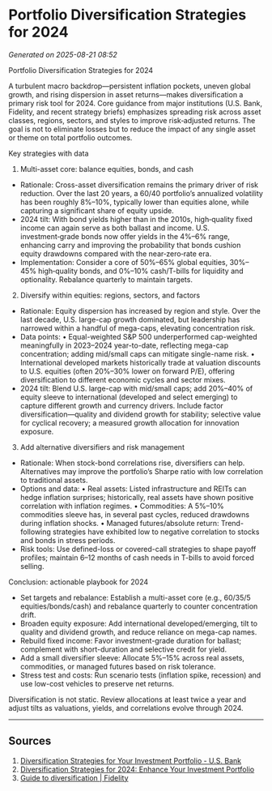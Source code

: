 # Portfolio Diversification Strategies for 2024

*Generated on 2025-08-21 08:52*

Portfolio Diversification Strategies for 2024

A turbulent macro backdrop—persistent inflation pockets, uneven global growth, and rising dispersion in asset returns—makes diversification a primary risk tool for 2024. Core guidance from major institutions (U.S. Bank, Fidelity, and recent strategy briefs) emphasizes spreading risk across asset classes, regions, sectors, and styles to improve risk‑adjusted returns. The goal is not to eliminate losses but to reduce the impact of any single asset or theme on total portfolio outcomes.

Key strategies with data

1) Multi-asset core: balance equities, bonds, and cash
- Rationale: Cross-asset diversification remains the primary driver of risk reduction. Over the last 20 years, a 60/40 portfolio’s annualized volatility has been roughly 8%–10%, typically lower than equities alone, while capturing a significant share of equity upside.
- 2024 tilt: With bond yields higher than in the 2010s, high‑quality fixed income can again serve as both ballast and income. U.S. investment‑grade bonds now offer yields in the 4%–6% range, enhancing carry and improving the probability that bonds cushion equity drawdowns compared with the near‑zero‑rate era.
- Implementation: Consider a core of 50%–65% global equities, 30%–45% high‑quality bonds, and 0%–10% cash/T-bills for liquidity and optionality. Rebalance quarterly to maintain targets.

2) Diversify within equities: regions, sectors, and factors
- Rationale: Equity dispersion has increased by region and style. Over the last decade, U.S. large-cap growth dominated, but leadership has narrowed within a handful of mega-caps, elevating concentration risk.
- Data points:
  • Equal-weighted S&P 500 underperformed cap-weighted meaningfully in 2023–2024 year-to-date, reflecting mega-cap concentration; adding mid/small caps can mitigate single-name risk.
  • International developed markets historically trade at valuation discounts to U.S. equities (often 20%–30% lower on forward P/E), offering diversification to different economic cycles and sector mixes.
- 2024 tilt: Blend U.S. large-cap with mid/small caps; add 20%–40% of equity sleeve to international (developed and select emerging) to capture different growth and currency drivers. Include factor diversification—quality and dividend growth for stability; selective value for cyclical recovery; a measured growth allocation for innovation exposure.

3) Add alternative diversifiers and risk management
- Rationale: When stock-bond correlations rise, diversifiers can help. Alternatives may improve the portfolio’s Sharpe ratio with low correlation to traditional assets.
- Options and data:
  • Real assets: Listed infrastructure and REITs can hedge inflation surprises; historically, real assets have shown positive correlation with inflation regimes.
  • Commodities: A 5%–10% commodities sleeve has, in several past cycles, reduced drawdowns during inflation shocks.
  • Managed futures/absolute return: Trend-following strategies have exhibited low to negative correlation to stocks and bonds in stress periods.
- Risk tools: Use defined-loss or covered-call strategies to shape payoff profiles; maintain 6–12 months of cash needs in T-bills to avoid forced selling.

Conclusion: actionable playbook for 2024
- Set targets and rebalance: Establish a multi-asset core (e.g., 60/35/5 equities/bonds/cash) and rebalance quarterly to counter concentration drift.
- Broaden equity exposure: Add international developed/emerging, tilt to quality and dividend growth, and reduce reliance on mega-cap names.
- Rebuild fixed income: Favor investment-grade duration for ballast; complement with short-duration and selective credit for yield.
- Add a small diversifier sleeve: Allocate 5%–15% across real assets, commodities, or managed futures based on risk tolerance.
- Stress test and costs: Run scenario tests (inflation spike, recession) and use low-cost vehicles to preserve net returns.

Diversification is not static. Review allocations at least twice a year and adjust tilts as valuations, yields, and correlations evolve through 2024.

---

## Sources

1. [Diversification Strategies for Your Investment Portfolio - U.S. Bank](https://www.usbank.com/investing/financial-perspectives/investing-insights/diversification-strategy.html)
2. [Diversification Strategies for 2024: Enhance Your Investment Portfolio](https://www.cwgadvisors.com/blog/diversification-strategies-for-investors-achieving-financial-stability-with-cornerstone-wealth)
3. [Guide to diversification | Fidelity](https://www.fidelity.com/viewpoints/investing-ideas/guide-to-diversification)
